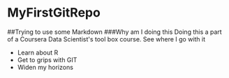 # MyFirstGitRepo
##Trying to use some Markdown
###Why am I doing this
Doing this a part of a Coursera Data Scientist's tool box course. See where I go with it
* Learn about R
* Get to grips with GIT
* Widen my horizons
